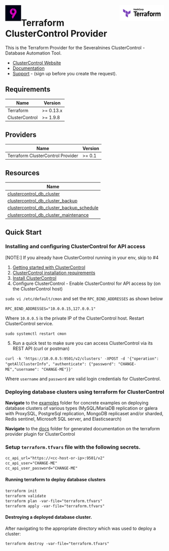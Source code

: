 <!-- markdownlint-disable first-line-h1 no-inline-html -->
<a href="https://terraform.io">
  <picture>
    <source media="(prefers-color-scheme: dark)" srcset="logos/hashicorp/terraform_logo_dark.svg">
    <source media="(prefers-color-scheme: light)" srcset="logos/hashicorp/terraform_logo_light.svg">
    <img src="logos/hashicorp/terraform_logo_light.svg" alt="Terraform logo" title="Terraform" align="right" height="50">
  </picture>
</a>

<a href="https://severalnines.com">
  <picture>
    <source media="(prefers-color-scheme: dark)" srcset="logos/severalnines/severalnies.png">
    <source media="(prefers-color-scheme: light)" srcset="logos/severalnines/severalnies.png">
    <img src="logos/severalnines/severalnies.png" alt="Terraform logo" title="Terraform" align="left" height="50">
  </picture>
</a>

# Terraform ClusterControl Provider

This is the Terraform Provider for the Severalnines ClusterControl - Database Automation Tool.

- [ClusterControl Website](https://severalnines.com/clustercontrol/)
- [Documentation](https://docs.severalnines.com/docs/clustercontrol/)
- [Support](https://support.severalnines.com/hc/en-us/requests/new) -  (sign up before you create the request).

## Requirements

| Name | Version   |
|------|-----------|
| <a name="requirement_terraform"></a> Terraform | >= 0.13.x |
| <a name="requirement_cc"></a> ClusterControl | >= 1.9.8  |


## Providers

| Name | Version |
|------|---------|
| <a name="requirement_teraform_cc"></a> Terraform ClusterControl Provider | >= 0.1  |

## Resources

| Name                                                                                                                                                                     |
|--------------------------------------------------------------------------------------------------------------------------------------------------------------------------|
| [clustercontrol_db_cluster](https://github.com/severalnines/terraform-provider-clustercontrol/blob/main/docs/resources/db_cluster.md#clustercontrol_db_cluster-resource) |
| [clustercontrol_db_cluster_backup](https://github.com/severalnines/terraform-provider-clustercontrol/blob/main/docs/resources/db_cluster_backup.md#clustercontrol_db_cluster_backup-resource)|                                                                                                                                                                                    |
| [clustercontrol_db_cluster_backup_schedule](https://github.com/severalnines/terraform-provider-clustercontrol/blob/main/docs/resources/db_cluster_backup_schedule.md#clustercontrol_db_cluster_backup_schedule-resource) |
| [clustercontrol_db_cluster_maintenance](https://github.com/severalnines/terraform-provider-clustercontrol/blob/main/docs/resources/db_cluster_maintenance.md#clustercontrol_db_cluster_maintenance-resource)|


## Quick Start
### Installing and configuring ClusterControl for API access
[NOTE:] If you already have ClusterControl running in your env, skip to #4
1. [Getting started with ClusterControl](https://docs.severalnines.com/docs/clustercontrol/getting-started/)
2. [ClusterControl installation requirements](https://docs.severalnines.com/docs/clustercontrol/getting-started/)
3. [Install ClusterControl](https://docs.severalnines.com/docs/clustercontrol/installation/automatic-installation/)
4. Configure ClusterControl - Enable ClusterControl for API access by (on the ClusterControl host)

``sudo vi /etc/default/cmon`` and set the ``RPC_BIND_ADDRESSES`` as shown below

``RPC_BIND_ADDRESSES="10.0.0.15,127.0.0.1"``

Where ``10.0.0.5`` is the private IP of the ClusterControl host. Restart ClusterControl service.

``sudo systemctl restart cmon``

5. Run a quick test to make sure you can access ClusterControl via its REST API (curl or postman)

```curl -k 'https://10.0.0.5:9501/v2/clusters' -XPOST -d '{"operation": "getAllClusterInfo", "authenticate": {"password": "CHANGE-ME","username": "CHANGE-ME"}}'```

Where ``username`` and ``password`` are valid login credentials for ClusterControl.

### Deploying database clusters using terraform for ClusterControl

**Navigate** to the [examples](./examples/README.md) folder 
for concrete examples on deploying database clusters of various types (MySQL/MariaDB replication or galera with ProxySQL, 
PostgreSql replication, MongoDB replicaset and/or sharded, Redis sentinel, Microsoft SQL server, and Elasticsearch)

**Navigate** to the [docs](./docs/index.md) folder for generated documentation on the terraform provider plugin for ClusterControl

### Setup ``terraform.tfvars`` file with the following secrets.


```editor
cc_api_url="https://<cc-host-or-ip>:9501/v2"
cc_api_user="CHANGE-ME"
cc_api_user_password="CHANGE-ME"
```

#### Running terraform to deploy database clusters

```shell
terraform init
terraform validate
terraform plan -var-file="terraform.tfvars"
terraform apply -var-file="terraform.tfvars"
```

#### Destroying a deployed database cluster.

After navigating to the appropriate directory which was used to deploy a cluster:

```shell
terraform destroy -var-file="terraform.tfvars"
```
